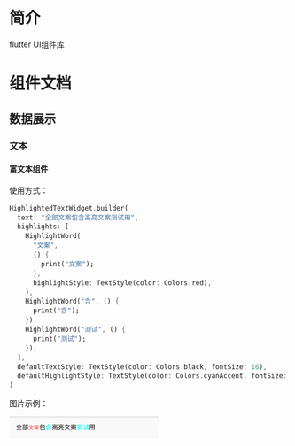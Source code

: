 # 简介

flutter UI组件库

# 组件文档

## 数据展示

### 文本

#### 富文本组件

使用方式：

```dart
HighlightedTextWidget.builder(
  text: "全部文案包含高亮文案测试用",
  highlights: [
    HighlightWord(
      "文案",
      () {
        print("文案");
      },
      highlightStyle: TextStyle(color: Colors.red),
    ),
    HighlightWord("含", () {
      print("含");
    }),
    HighlightWord("测试", () {
      print("测试");
    }),
  ],
  defaultTextStyle: TextStyle(color: Colors.black, fontSize: 16),
  defaultHighlightStyle: TextStyle(color: Colors.cyanAccent, fontSize: 16),
)
```

图片示例：

![](https://github.com/ThinkerJack/jac_uikit/blob/develop/example/assets/WX20240613-140619.png)
